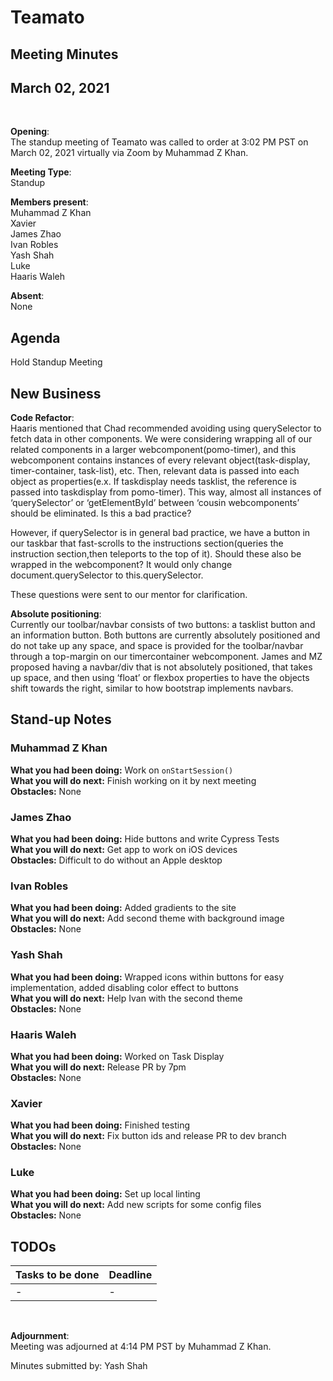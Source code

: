 # Teamato

## Meeting Minutes
## March 02, 2021
<br>

**Opening**:  
The standup meeting of Teamato was called to order at 3:02 PM PST on March 02, 2021 virtually via Zoom by Muhammad Z Khan.

**Meeting Type**:  
Standup

**Members present**:  
Muhammad Z Khan  
Xavier  
James Zhao  
Ivan Robles  
Yash Shah   
Luke  
Haaris Waleh

**Absent**:  
None

## Agenda
Hold Standup Meeting

## New Business
**Code Refactor**:  
Haaris mentioned that Chad recommended avoiding using querySelector to fetch data in other components. We were considering wrapping all of our related components in a larger webcomponent(pomo-timer), and this webcomponent contains instances of every relevant object(task-display, timer-container, task-list), etc. Then, relevant data is passed into each object as properties(e.x. If taskdisplay needs tasklist, the reference is passed into taskdisplay from pomo-timer). This way, almost all instances of ‘querySelector’ or ‘getElementById’ between ‘cousin webcomponents’ should be eliminated. Is this a bad practice?

However, if querySelector is in general bad practice, we have a button in our taskbar that fast-scrolls to the instructions section(queries the instruction section,then teleports to the top of it). Should these also be wrapped in the webcomponent? It would only change document.querySelector to this.querySelector.

These questions were sent to our mentor for clarification.

**Absolute positioning**:  
Currently our toolbar/navbar consists of two buttons: a tasklist button and an information button. Both buttons are currently absolutely positioned and do not take up any space, and space is provided for the toolbar/navbar through a top-margin on our timercontainer webcomponent. James and MZ proposed having a navbar/div that is not absolutely positioned, that takes up space, and then using ‘float’ or flexbox properties to have the objects shift towards the right, similar to how bootstrap implements navbars.

## Stand-up Notes

### Muhammad Z Khan 
**What you had been doing:**  Work on `onStartSession()`  
**What you will do next:** Finish working on it by next meeting  
**Obstacles:** None  

###  James Zhao
**What you had been doing:** Hide buttons and write Cypress Tests  
**What you will do next:** Get app to work on iOS devices  
**Obstacles:** Difficult to do without an Apple desktop

### Ivan Robles
**What you had been doing:** Added gradients to the site  
**What you will do next:** Add second theme with background image  
**Obstacles:** None

### Yash Shah
**What you had been doing:** Wrapped icons within buttons for easy implementation, added disabling color effect to buttons  
**What you will do next:** Help Ivan with the second theme  
**Obstacles:** None  

### Haaris Waleh
**What you had been doing:** Worked on Task Display  
**What you will do next:** Release PR by 7pm  
**Obstacles:** None

### Xavier
**What you had been doing:** Finished testing  
**What you will do next:** Fix button ids and release PR to dev branch  
**Obstacles:** None

### Luke
**What you had been doing:** Set up local linting  
**What you will do next:** Add new scripts for some config files  
**Obstacles:** None

## TODOs
| Tasks to be done | Deadline |
| ---------------- | -------- |
| - | - |

<br>

**Adjournment**:  
Meeting was adjourned at 4:14 PM PST by Muhammad Z Khan.

Minutes submitted by: Yash Shah